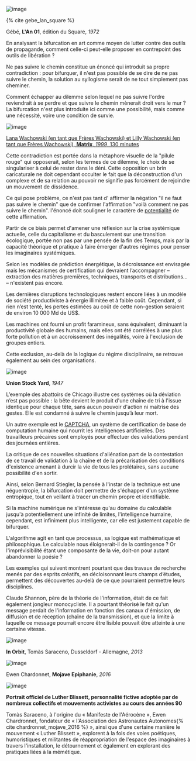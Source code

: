 ![image](https://bifurcation.etxetxe.fr/images/LAn-01-extrait-31.jpg)

{% cite gebe_lan_square %}

Gébé, **L'An 01**, édition du Square, _1972_

En analysant la bifurcation en art comme moyen de lutter contre des outils de propagande, comment celle-ci peut-elle proposer en contrepoint des outils de libération ?

Ne pas suivre le chemin constitue un énoncé qui introduit sa propre contradiction : pour bifurquer, il n'est pas possible de se dire de ne pas suivre le chemin, la solution au syllogisme serait de ne tout simplement pas cheminer.

Comment échapper au dilemme selon lequel ne pas suivre l'ordre reviendrait à se perdre et que suivre le chemin mènerait droit vers le mur ? La bifurcation n'est plus introduite ici comme une possibilité, mais comme une nécessité, voire une condition de survie.

![image](https://bifurcation.etxetxe.fr/images/pill.jpg)

[Lana Wachowski (en tant que Frères Wachowski) et Lilly Wachowski (en tant que Frères Wachowski), **Matrix**, _1999_, 130 minutes](https://www.youtube.com/watch?v=TgfLNObfwLg)

Cette contradiction est portée dans la métaphore visuelle de la "pilule rouge" qui opposerait, selon les termes de ce dilemme, le choix de se singulariser à celui de rester dans le déni. Cette opposition un brin caricaturale ne doit cependant occulter le fait que la déconstruction d'un complexe et de sa relation au pouvoir ne signifie pas forcément de rejoindre un mouvement de dissidence.

Ce qui pose problème, ce n'est pas tant d' affirmer la négation "il ne faut pas suivre le chemin" que de confirmer l'affirmation "voilà comment ne pas suivre le chemin". l'énoncé doit souligner le caractère de [potentialité](https://bifurcation.etxetxe.fr/7-annexes/lexique/) de cette affirmation.

Partir de ce biais permet d'amener une réflexion sur la crise systémique actuelle, celle du capitalisme et du basculement sur une transition écologique, portée non pas par une pensée de la fin des Temps, mais par la capacité théorique et pratique à faire émerger d'autres régimes pour penser les imaginaires systémiques.

Selon les modèles de prédiction énergétique, la décroissance est envisagée mais les mécanismes de certification qui devraient l’accompagner &ndash; extraction des matières premières, techniques, transports et distributions... &ndash; n'existent pas encore.

Les dernières disruptions technologiques restent encore liées à un modèle de société productiviste à énergie illimitée et à faible coût. Cependant, si rien n’est tenté, les pertes estimées au coût de cette non-gestion seraient de environ 10 000 Md de US$.

Les machines ont fourni un profit faramineux, sans équivalent, diminuant la productivité globale des humains, mais elles ont été corrélées à une plus forte pollution et à un accroissement des inégalités, voire à l'exclusion de groupes entiers.

Cette exclusion, au-delà de la logique du régime disciplinaire, se retrouve également au sein des organisations.

![image](https://bifurcation.etxetxe.fr/images/abattoirs.jpg)

**Union Stock Yard**, _1947_

L’exemple des abattoirs de Chicago illustre ces systèmes où la déviation n’est pas possible : la bête devient le produit d'une chaîne de tri à l'issue identique pour chaque tête, sans aucun pouvoir d'action ni maîtrise des gestes. Elle est condamné à suivre le chemin jusqu’à leur mort.

Un autre exemple est le [CAPTCHA](https://www.google.com/recaptcha/about/), un système de certification de base de computation humaine qui nourrit les intelligences artificielles. Des travailleurs précaires sont employés pour effectuer des validations pendant des journées entières.

La critique de ces nouvelles situations d'aliénation part de la contestation de ce travail de validation à la chaîne et de la précarisation des conditions d'existence amenant à durcir la vie de tous les prolétaires, sans aucune possibilité d'en sortir.

Ainsi, selon Bernard Stiegler, la pensée à l'instar de la technique est une néguentropie, la bifurcation doit permettre de s'échapper d'un système entropique, tout en veillant à tracer un chemin propre et identifiable.

Si la machine numérique ne s'intéresse qu'au domaine du calculable jusqu'à potentiellement une infinité de limites, l'intelligence humaine, cependant, est infiniment plus intelligente, car elle est justement capable de bifurquer.

L'algorithme agit en tant que processus, sa logique est mathématique et philosophique. Le calculable nous éloignerait-il de la contingence ? Or l'imprévisibilité étant une composante de la vie, doit-on pour autant abandonner la poésie ?

Les exemples qui suivent montrent pourtant que des travaux de recherche menés par des esprits créatifs, en décloisonnant leurs champs d’études, permettent des découvertes au-delà de ce que pourraient permettre leurs disciplines.

Claude Shannon, père de la théorie de l'information, était de ce fait également jongleur monocycliste. Il a pourtant théorisé le fait qu'un message perdait de l'information en fonction des canaux d'émission, de diffusion et de réception (chaîne de la transmission), et que la limite à laquelle ce message pourrait encore être lisible pouvait être atteinte à une certaine vitesse.

![image](https://bifurcation.etxetxe.fr/images/saraceno.jpg)

**In Orbit**, Tomàs Saraceno, Dusseldorf - Allemagne, _2013_

![image](https://bifurcation.etxetxe.fr/images/ewen.jpg)

Ewen Chardonnet, **Mojave Epiphanie**, _2016_

![image](https://bifurcation.etxetxe.fr/images/luther.jpg)

**Portrait officiel de Luther Blissett, personnalité fictive adoptée par de nombreux collectifs et mouvements activistes au cours des années 90**

Tomàs Saraceno, à l'origine du « Manifeste de l'Aérocène », Ewen Chardronnet, fondateur de « l'Association des Astronautes Autonomes{%  cite chardronnet_mojave_2016 %} », ainsi que d'une certaine manière le mouvement « Luther Blissett », explorent à la fois des voies poétiques, humoristiques et militantes de réappropriation de l'espace des imaginaires à travers l'installation, le détournement et également en explorant des pratiques liées à la mémétique.
